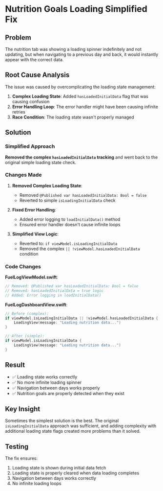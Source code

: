 # Nutrition Goals Loading Simplified Fix

## Problem
The nutrition tab was showing a loading spinner indefinitely and not updating, but when navigating to a previous day and back, it would instantly appear with the correct data.

## Root Cause Analysis
The issue was caused by overcomplicating the loading state management:
1. **Complex Loading State**: Added `hasLoadedInitialData` flag that was causing confusion
2. **Error Handling Loop**: The error handler might have been causing infinite retries
3. **Race Condition**: The loading state wasn't properly managed

## Solution

### Simplified Approach
**Removed the complex `hasLoadedInitialData` tracking** and went back to the original simple loading state check.

### Changes Made

1. **Removed Complex Loading State**:
   - Removed `@Published var hasLoadedInitialData: Bool = false`
   - Reverted to simple `isLoadingInitialData` check

2. **Fixed Error Handling**:
   - Added error logging to `loadInitialData()` method
   - Ensured error handler doesn't cause infinite loops

3. **Simplified View Logic**:
   - Reverted to: `if viewModel.isLoadingInitialData`
   - Removed the complex `|| !viewModel.hasLoadedInitialData` condition

### Code Changes

**FuelLogViewModel.swift**:
```swift
// Removed: @Published var hasLoadedInitialData: Bool = false
// Removed: hasLoadedInitialData = true logic
// Added: Error logging in loadInitialData()
```

**FuelLogDashboardView.swift**:
```swift
// Before (complex):
if viewModel.isLoadingInitialData || !viewModel.hasLoadedInitialData {
    LoadingView(message: "Loading nutrition data...")
}

// After (simple):
if viewModel.isLoadingInitialData {
    LoadingView(message: "Loading nutrition data...")
}
```

## Result
- ✅ Loading state works correctly
- ✅ No more infinite loading spinner
- ✅ Navigation between days works properly
- ✅ Nutrition goals are properly detected when they exist

## Key Insight
Sometimes the simplest solution is the best. The original `isLoadingInitialData` approach was sufficient, and adding complexity with additional loading state flags created more problems than it solved.

## Testing
The fix ensures:
1. Loading state is shown during initial data fetch
2. Loading state is properly cleared when data loading completes
3. Navigation between days works correctly
4. No infinite loading loops 